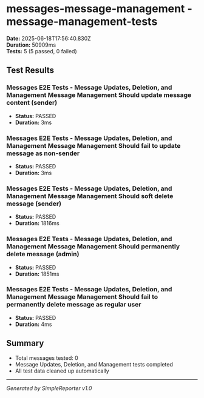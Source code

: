 # messages-message-management - message-management-tests

**Date:** 2025-06-18T17:56:40.830Z  
**Duration:** 50909ms  
**Tests:** 5 (5 passed, 0 failed)

## Test Results


### Messages E2E Tests - Message Updates, Deletion, and Management Message Management Should update message content (sender)
- **Status:** PASSED
- **Duration:** 3ms



### Messages E2E Tests - Message Updates, Deletion, and Management Message Management Should fail to update message as non-sender
- **Status:** PASSED
- **Duration:** 3ms



### Messages E2E Tests - Message Updates, Deletion, and Management Message Management Should soft delete message (sender)
- **Status:** PASSED
- **Duration:** 1816ms



### Messages E2E Tests - Message Updates, Deletion, and Management Message Management Should permanently delete message (admin)
- **Status:** PASSED
- **Duration:** 1851ms



### Messages E2E Tests - Message Updates, Deletion, and Management Message Management Should fail to permanently delete message as regular user
- **Status:** PASSED
- **Duration:** 4ms



## Summary

- Total messages tested: 0
- Message Updates, Deletion, and Management tests completed
- All test data cleaned up automatically

---
*Generated by SimpleReporter v1.0*
